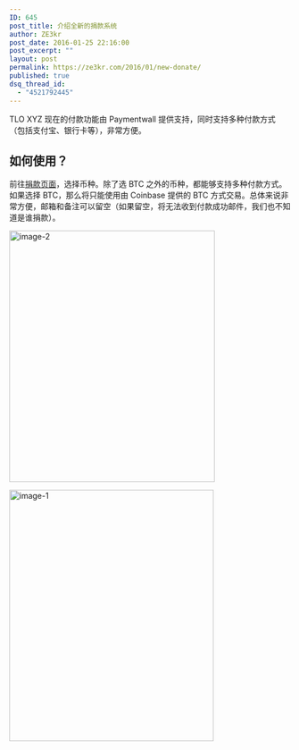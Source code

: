 ```yaml
---
ID: 645
post_title: 介绍全新的捐款系统
author: ZE3kr
post_date: 2016-01-25 22:16:00
post_excerpt: ""
layout: post
permalink: https://ze3kr.com/2016/01/new-donate/
published: true
dsq_thread_id:
  - "4521792445"
---
```

<p>TLO XYZ 现在的付款功能由 Paymentwall 提供支持，同时支持多种付款方式（包括支付宝、银行卡等），非常方便。</p>

<h2>如何使用？</h2>

<p>前往<a href="/donate/">捐款页面</a>，选择币种。除了选 BTC 之外的币种，都能够支持多种付款方式。如果选择 BTC，那么将只能使用由 Coinbase 提供的 BTC 方式交易。总体来说<!--more-->非常方便，邮箱和备注可以留空（如果留空，将无法收到付款成功邮件，我们也不知道是谁捐款）。</p>

<p><a href="https://media.landcement.com/sites/2/20160131135121/image-2.jpeg" rel="attachment wp-att-863"><img src="https://media.landcement.com/sites/2/20160131135121/image-2-368x450.jpeg" alt="image-2" width="368" height="450" class="aligncenter size-medium wp-image-863" /></a></p>

<p><a href="https://media.landcement.com/sites/2/20160131135128/image-1.jpeg" rel="attachment wp-att-864"><img src="https://media.landcement.com/sites/2/20160131135128/image-1-366x450.jpeg" alt="image-1" width="366" height="450" class="aligncenter size-medium wp-image-864" /></a></p>